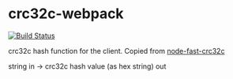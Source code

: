 # crc32c-webpack
[![Build Status](https://semaphoreci.com/api/v1/conscia/crc32c-webpack/branches/master/badge.svg)](https://semaphoreci.com/conscia/crc32c-webpack)

crc32c hash function for the client. Copied from [node-fast-crc32c](https://github.com/ashi009/node-fast-crc32c)

string in -> crc32c hash value (as hex string) out
